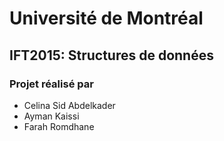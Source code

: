 # Université de Montréal 
## IFT2015: Structures de données
### Projet réalisé par 
- Celina Sid Abdelkader 
- Ayman Kaissi
- Farah Romdhane
